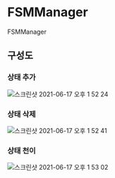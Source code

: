# FSMManager
FSMManager

## 구성도
### 상태 추가
![스크린샷 2021-06-17 오후 1 52 24](https://user-images.githubusercontent.com/37236920/122334080-1cb96480-cf74-11eb-820d-a102f8aab5a9.png)
  
### 상태 삭제
![스크린샷 2021-06-17 오후 1 52 41](https://user-images.githubusercontent.com/37236920/122334111-25aa3600-cf74-11eb-8304-9a29a1b3a9f0.png)
  
### 상태 천이
![스크린샷 2021-06-17 오후 1 53 02](https://user-images.githubusercontent.com/37236920/122334142-322e8e80-cf74-11eb-8251-b83e829a5ba5.png)
  
  
